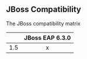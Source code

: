 ## JBoss Compatibility

The JBoss compatibility matrix

|           | JBoss EAP 6.3.0 |
| --------- |:---------------:|
| 1.5       |        x        |
